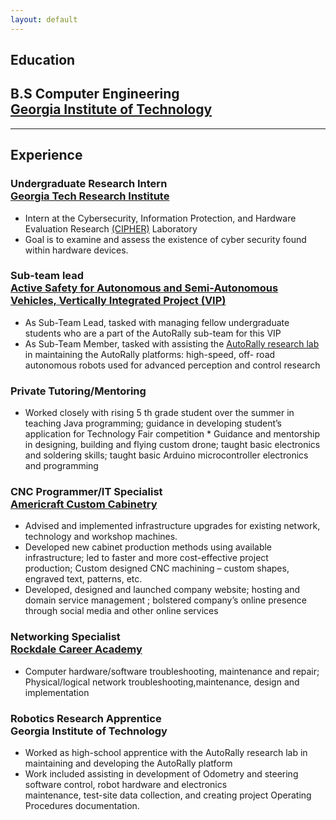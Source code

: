```yaml
---
layout: default
---
```



## Education
## B.S Computer Engineering <br/> [Georgia Institute of Technology](http://www.gatech.edu/)

* * *

## Experience

### Undergraduate Research Intern <br/> [Georgia Tech Research Institute](https://www.gtri.gatech.edu/)
* Intern at the Cybersecurity, Information Protection, and Hardware Evaluation Research [(CIPHER)](https://www.gtri.gatech.edu/laboratories/cybersecurity-information-protection-and-hardware-evaluation-research) Laboratory<br/>
* Goal is to examine and assess the existence of cyber security found within hardware devices.

### Sub-team lead <br/> [Active Safety for Autonomous and Semi-Autonomous Vehicles, Vertically Integrated Project (VIP)](http://www.vip.gatech.edu/teams/active-safety-autonomous-and-semi-autonomous-vehicles)
* As Sub-Team Lead, tasked with managing fellow undergraduate students who are a part of the AutoRally sub-team for this VIP<br/>
* As Sub-Team Member, tasked with assisting the [AutoRally research lab](http://autorally.github.io/) in maintaining the AutoRally platforms: high-speed, off- road autonomous robots used for advanced perception and control research

### Private Tutoring/Mentoring
* Worked closely with rising 5 th grade student over the summer in teaching Java programming; guidance in developing student’s application for Technology Fair competition * Guidance and mentorship in designing, building and flying custom drone; taught basic electronics and soldering skills; taught basic Arduino microcontroller electronics and programming

### CNC Programmer/IT Specialist <br/> [Americraft Custom Cabinetry](https://www.americraft.us/)
* Advised and implemented infrastructure upgrades for existing network, technology and workshop machines.<br/>
* Developed new cabinet production methods using available infrastructure; led to faster and more cost-effective project<br/>
production; Custom designed CNC machining – custom shapes, engraved text, patterns, etc.<br/>
* Developed, designed and launched company website; hosting and domain service management ; bolstered company’s online
presence through social media and other online services

### Networking Specialist <br/> [Rockdale Career Academy](https://rca.rockdaleschools.org/)
* Computer hardware/software troubleshooting, maintenance and repair; Physical/logical network troubleshooting,maintenance, design and implementation

### Robotics Research Apprentice  <br/> Georgia Institute of Technology
* Worked as high-school apprentice with the AutoRally research lab in maintaining and developing the AutoRally platform<br/>
* Work included assisting in development of Odometry and steering software control, robot hardware and electronics<br/>
maintenance, test-site data collection, and creating project Operating Procedures documentation.